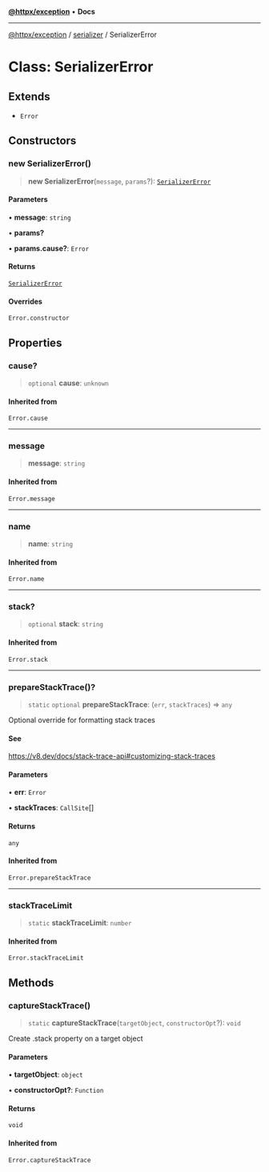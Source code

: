 [**@httpx/exception**](../../README.md) • **Docs**

---

[@httpx/exception](../../README.md) / [serializer](../README.md) / SerializerError

# Class: SerializerError

## Extends

- `Error`

## Constructors

### new SerializerError()

> **new SerializerError**(`message`, `params`?): [`SerializerError`](SerializerError.md)

#### Parameters

• **message**: `string`

• **params?**

• **params.cause?**: `Error`

#### Returns

[`SerializerError`](SerializerError.md)

#### Overrides

`Error.constructor`

## Properties

### cause?

> `optional` **cause**: `unknown`

#### Inherited from

`Error.cause`

---

### message

> **message**: `string`

#### Inherited from

`Error.message`

---

### name

> **name**: `string`

#### Inherited from

`Error.name`

---

### stack?

> `optional` **stack**: `string`

#### Inherited from

`Error.stack`

---

### prepareStackTrace()?

> `static` `optional` **prepareStackTrace**: (`err`, `stackTraces`) => `any`

Optional override for formatting stack traces

#### See

https://v8.dev/docs/stack-trace-api#customizing-stack-traces

#### Parameters

• **err**: `Error`

• **stackTraces**: `CallSite`[]

#### Returns

`any`

#### Inherited from

`Error.prepareStackTrace`

---

### stackTraceLimit

> `static` **stackTraceLimit**: `number`

#### Inherited from

`Error.stackTraceLimit`

## Methods

### captureStackTrace()

> `static` **captureStackTrace**(`targetObject`, `constructorOpt`?): `void`

Create .stack property on a target object

#### Parameters

• **targetObject**: `object`

• **constructorOpt?**: `Function`

#### Returns

`void`

#### Inherited from

`Error.captureStackTrace`

